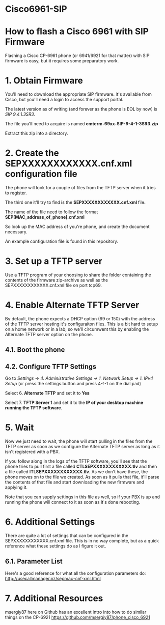 # Cisco6961-SIP
# How to flash a Cisco 6961 with SIP Firmware

Flashing a Cisco CP-6961 phone (or 6941/6921 for that matter) with SIP firmware is easy, but it requires some preparatory work.

# 1. Obtain Firmware

You'll need to download the appropriate SIP firmware. It's available from Cisco, but you'll need a login to access the support portal. 

The latest version as of writing (and forever as the phone is EOL by now) is *SIP 9.4.1.3SR3*. 

The file you'll need to acquire is named **cmterm-69xx-SIP-9-4-1-3SR3.zip**

Extract this zip into a directory.

# 2. Create the SEPXXXXXXXXXXXX.cnf.xml configuration file

The phone will look for a couple of files from the TFTP server when it tries to register. 

The third one it'll try to find is the **SEPXXXXXXXXXXXX.cnf.xml** file. 

The name of the file need to follow the format **SEP[MAC_address_of_phone].cnf.xml** 

So look up the MAC address of you're phone, and create the document necessary. 

An example configuration file is found in this repository.

# 3. Set up a TFTP server

Use a TFTP program of your choosing to share the folder containing the contents of the firmware zip-archive as well as the SEPXXXXXXXXXXXX.cnf.xml file on port tcp69. 

# 4. Enable Alternate TFTP Server

By default, the phone expects a DHCP option (69 or 150) with the address of the TFTP server hosting it's configuraiton files. This is a bit hard to setup on a home network or in a lab, so we'll circumwent this by enabling the Alternate TFTP server option on the phone.

## 4.1. Boot the phone

## 4.2. Configure TFTP Settings

Go to *Settings -> 4. Administrative Settings -> 1. Network Setup -> 1. IPv4 Setup* (or press the settings button and press 4-1-1 on the dial pad)

Select 6. **Alternate TFTP** and set it to **Yes**

Select 7. **TFTP Server 1** and set it to the **IP of your desktop machine running the TFTP software**. 

# 5. Wait

Now we just need to wait, the phone will start pulling in the files from the TFTP server as soon as we configure the Alternate TFTP server as long as it isn't registered with a PBX.

If you follow along in the logs of the TFTP software, you'll see that the phone tries to pull first a file called **CTLSEPXXXXXXXXXXXX.tlv** and then a file called **ITLSEPXXXXXXXXXXXX.tlv**. 
As we don't have these, the phone moves on to the file we created. As soon as it pulls that file, it'll parse the contents of that file and start downloading the new firmware and applying it. 

Note that you can supply settings in this file as well, so if your PBX is up and running the phone will connect to it as soon as it's done rebooting. 

# 6. Additional Settings

There are quite a lot of settings that can be configured in the SEPXXXXXXXXXXXX.cnf.xml file. This is in no way complete, but as a quick reference what these settings do as I figure it out.

## 6.1. Parameter List

Here's a good reference for what all the configuration parameters do: http://usecallmanager.nz/sepmac-cnf-xml.html

# 7. Additional Resources

msergiy87 here on Github has an excellent intro into how to do similar things on the CP-6921 https://github.com/msergiy87/phone_cisco_6921

